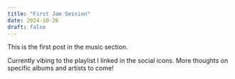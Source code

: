```yaml
---
title: "First Jam Session"
date: 2024-10-26
draft: false
---
```


This is the first post in the music section.

Currently vibing to the playlist I linked in the social icons. More thoughts on specific albums and artists to come!

